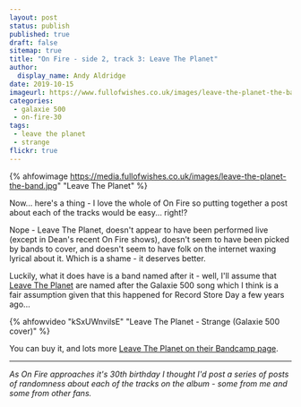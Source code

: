 ```yaml
---
layout: post
status: publish
published: true
draft: false
sitemap: true
title: "On Fire - side 2, track 3: Leave The Planet"
author:
  display_name: Andy Aldridge
date: 2019-10-15
imageurl: https://www.fullofwishes.co.uk/images/leave-the-planet-the-band.jpg
categories:
 - galaxie 500
 - on-fire-30
tags:
 - leave the planet
 - strange
flickr: true
---
```


{% ahfowimage https://media.fullofwishes.co.uk/images/leave-the-planet-the-band.jpg" "Leave The Planet" %}

Now... here's a thing - I love the whole of On Fire so putting together a post about each of the tracks would be easy... right!?

Nope - Leave The Planet, doesn't appear to have been performed live (except in Dean's recent On Fire shows), doesn't seem to have been picked by bands to cover, and doesn't seem to have folk on the internet waxing lyrical about it. Which is a shame - it deserves better.

Luckily, what it does have is a band named after it  - well, I'll assume that [Leave The Planet](https://leavetheplanet.bandcamp.com/) are named after the Galaxie 500 song which I think is a fair assumption given that this happened for Record Store Day a few years ago...

{% ahfowvideo "kSxUWnvilsE" "Leave The Planet - Strange (Galaxie 500 cover)" %}

You can buy it, and lots more [Leave The Planet on their Bandcamp page](https://leavetheplanet.bandcamp.com/).

---

_As On Fire approaches it's 30th birthday I thought I'd post a series of posts of randomness about each of the tracks on the album - some from me and some from other fans._